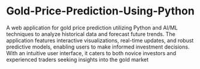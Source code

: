 # Gold-Price-Prediction-Using-Python
A web application for gold price prediction utilizing Python and AI/ML techniques to analyze historical data and forecast future trends. The application features interactive visualizations, real-time updates, and robust predictive models, enabling users to make informed investment decisions. With an intuitive user interface, it caters to both novice investors and experienced traders seeking insights into the gold market
